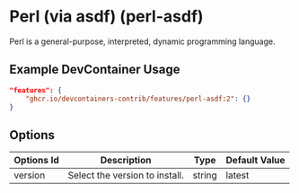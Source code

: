 
# Perl (via asdf) (perl-asdf)

Perl is a general-purpose, interpreted, dynamic programming language.

## Example DevContainer Usage

```json
"features": {
    "ghcr.io/devcontainers-contrib/features/perl-asdf:2": {}
}
```

## Options

| Options Id | Description | Type | Default Value |
|-----|-----|-----|-----|
| version | Select the version to install. | string | latest |


